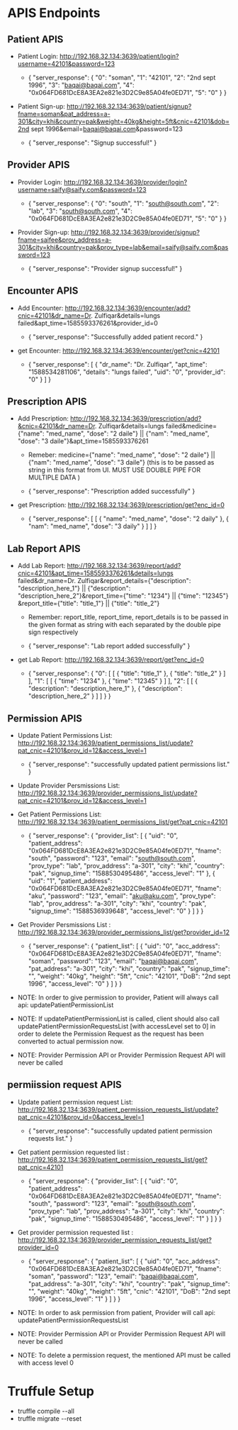 # APIS Endpoints

## Patient APIS
- Patient Login: http://192.168.32.134:3639/patient/login?username=42101&password=123
  
    * {
    "server_response": {
        "0": "soman",
        "1": "42101",
        "2": "2nd sept 1996",
        "3": "baqai@baqai.com",
        "4": "0x064FD681DcE8A3EA2e821e3D2C9e85A04fe0ED71",
        "5": "0"
    }
}

- Patient Sign-up: http://192.168.32.134:3639/patient/signup?fname=soman&pat_address=a-301&city=khi&country=pak&weight=40kg&height=5ft&cnic=42101&dob=2nd sept 1996&email=baqai@baqai.com&password=123
 
  * {
    "server_response": "Signup successful!"
}

## Provider APIS

- Provider Login: http://192.168.32.134:3639/provider/login?username=saify@saify.com&password=123
   
    * {
    "server_response": {
        "0": "south",
        "1": "south@south.com",
        "2": "lab",
        "3": "south@south.com",
        "4": "0x064FD681DcE8A3EA2e821e3D2C9e85A04fe0ED71",
        "5": "0"
    }
}

- Provider Sign-up: http://192.168.32.134:3639/provider/signup?fname=saifee&prov_address=a-301&city=khi&country=pak&prov_type=lab&email=saify@saify.com&password=123
   
    * {
    "server_response": "Provider signup successful!"
}

## Encounter APIS

- Add Encounter: http://192.168.32.134:3639/encounter/add?cnic=42101&dr_name=Dr. Zulfiqar&details=lungs failed&apt_time=1585593376261&provider_id=0
    
    * {
    "server_response": "Successfully added patient record."
}

- get Encounter: http://192.168.32.134:3639/encounter/get?cnic=42101
  
    * {
    "server_response": [
        {
            "dr_name": "Dr. Zulfiqar",
            "apt_time": "1588534281106",
            "details": "lungs failed",
            "uid": "0",
            "provider_id": "0"
        }
    ]
}

## Prescription APIS

- Add Prescription: http://192.168.32.134:3639/prescription/add?&cnic=42101&dr_name=Dr. Zulfiqar&details=lungs failed&medicine={"name": "med_name", "dose": "2 daile"} || {"nam": "med_name", "dose": "3 daile"}&apt_time=1585593376261
   
    * Remeber: medicine={"name": "med_name", "dose": "2 daile"} || {"nam": "med_name", "dose": "3 daile"} (this is to be passed as string in this format from UI. MUST USE DOUBLE PIPE FOR MULTIPLE DATA )
    
    * {
    "server_response": "Prescription added successfully"
}

- get Prescription: http://192.168.32.134:3639/prescription/get?enc_id=0
    
    * {
    "server_response": [
        [
            {
                "name": "med_name",
                "dose": "2 daily"
            },
            {
                "nam": "med_name",
                "dose": "3 daily"
            }
        ]
    ]
}

## Lab Report APIS

- Add Lab Report: http://192.168.32.134:3639/report/add?cnic=42101&apt_time=1585593376261&details=lungs failed&dr_name=Dr. Zulfiqar&report_details={"description": "description_here_1"} || {"description": "description_here_2"}&report_time={"time": "1234"} || {"time": "12345"} &report_title={"title": "title_1"} || {"title": "title_2"}
   
    * Remember: report_title, report_time, report_details is to be passed in the given format as string with each separated by the double pipe sign respectively
 
    * {
    "server_response": "Lab report added successfully"
}

- get Lab Report: http://192.168.32.134:3639/report/get?enc_id=0
    
    * {
    "server_response": {
        "0": [
            [
                {
                    "title": "title_1"
                },
                {
                    "title": "title_2"
                }
            ]
        ],
        "1": [
            [
                {
                    "time": "1234"
                },
                {
                    "time": "12345"
                }
            ]
        ],
        "2": [
            [
                {
                    "description": "description_here_1"
                },
                {
                    "description": "description_here_2"
                }
            ]
        ]
    }
}



## Permission APIS
- Update Patient Permissions List: http://192.168.32.134:3639/patient_permissions_list/update?pat_cnic=42101&prov_id=12&access_level=1
    * {
    "server_response": "successfully updated patient permissions list."
}
- Update Provider Persmissions List: http://192.168.32.134:3639/provider_permissions_list/update?pat_cnic=42101&prov_id=12&access_level=1

- Get Patient Permissions List: http://192.168.32.134:3639/patient_permissions_list/get?pat_cnic=42101
    * {
        "server_response": {
            "provider_list": [
                {
                    "uid": "0",
                    "patient_address": "0x064FD681DcE8A3EA2e821e3D2C9e85A04fe0ED71",
                    "fname": "south",
                    "password": "123",
                    "email": "south@south.com",
                    "prov_type": "lab",
                    "prov_address": "a-301",
                    "city": "khi",
                    "country": "pak",
                    "signup_time": "1588530495486",
                    "access_level": "1"
                },
                {
                    "uid": "1",
                    "patient_address": "0x064FD681DcE8A3EA2e821e3D2C9e85A04fe0ED71",
                    "fname": "aku",
                    "password": "123",
                    "email": "aku@aku.com",
                    "prov_type": "lab",
                    "prov_address": "a-301",
                    "city": "khi",
                    "country": "pak",
                    "signup_time": "1588536939648",
                    "access_level": "0"
                }
            ]
        }
    }
- Get Provider Persmissions List : http://192.168.32.134:3639/provider_permissions_list/get?provider_id=12
    * {
    "server_response": {
        "patient_list": [
            {
                "uid": "0",
                "acc_address": "0x064FD681DcE8A3EA2e821e3D2C9e85A04fe0ED71",
                "fname": "soman",
                "password": "123",
                "email": "baqai@baqai.com",
                "pat_address": "a-301",
                "city": "khi",
                "country": "pak",
                "signup_time": "",
                "weight": "40kg",
                "height": "5ft",
                "cnic": "42101",
                "DoB": "2nd sept 1996",
                "access_level": "0"
            }
        ]
    }
}

- NOTE: In order to give permission to provider, Patient will always call api: updatePatientPermissionList
- NOTE: If updatePatientPermissionList is called, client should also call updatePatientPermissionRequestsList [with accessLevel set to 0] in order to delete the Permission Request as the request has been converted to actual permission now.
- NOTE: Provider Permission API or Provider Permission Request API will never be called

## permiission request APIS
- Update patient permission request List: http://192.168.32.134:3639/patient_permission_requests_list/update?pat_cnic=42101&prov_id=0&access_level=1
    * {
    "server_response": "successfully updated patient permission requests list."
        }

- Get patient permission requested list : http://192.168.32.134:3639/patient_permission_requests_list/get?pat_cnic=42101
    * {
    "server_response": {
        "provider_list": [
            {
                "uid": "0",
                "patient_address": "0x064FD681DcE8A3EA2e821e3D2C9e85A04fe0ED71",
                "fname": "south",
                "password": "123",
                "email": "south@south.com",
                "prov_type": "lab",
                "prov_address": "a-301",
                "city": "khi",
                "country": "pak",
                "signup_time": "1588530495486",
                "access_level": "1"
            }
        ]
    }
}
- Get provider permission requested list : http://192.168.32.134:3639/provider_permission_requests_list/get?provider_id=0
    * {
    "server_response": {
        "patient_list": [
            {
                "uid": "0",
                "acc_address": "0x064FD681DcE8A3EA2e821e3D2C9e85A04fe0ED71",
                "fname": "soman",
                "password": "123",
                "email": "baqai@baqai.com",
                "pat_address": "a-301",
                "city": "khi",
                "country": "pak",
                "signup_time": "",
                "weight": "40kg",
                "height": "5ft",
                "cnic": "42101",
                "DoB": "2nd sept 1996",
                "access_level": "1"
            }
        ]
    }
}

- NOTE: In order to ask permission from patient, Provider will call api: updatePatientPermissionRequestsList
- NOTE: Provider Permission API or Provider Permission Request API will never be called
- NOTE: To delete a permission request, the mentioned API must be called with access level 0


# Truffule Setup


 - truffle compile --all
 - truffle migrate --reset

